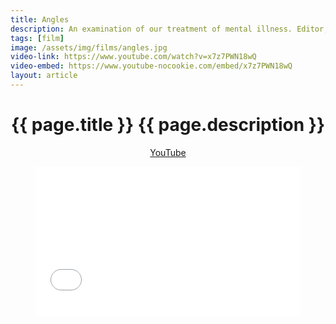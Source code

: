 ```yaml
---
title: Angles
description: An examination of our treatment of mental illness. Editor, 2017.
tags: [film]
image: /assets/img/films/angles.jpg
video-link: https://www.youtube.com/watch?v=x7z7PWN18wQ
video-embed: https://www.youtube-nocookie.com/embed/x7z7PWN18wQ
layout: article
---
```


<header class="intro">
    <h1 class="details">{{ page.title }}
        <span class="subtitle">{{ page.description }}</span>
    </h1>
    <div class="platforms">
        <a href="{{ page.video-link }}" title="YouTube">YouTube</a>
    </div>
    <figure>
        <div style="padding:56.25% 0 0 0;position:relative;"><iframe src="{{ page.video-embed }}" style="position:absolute;top:0;left:0;width:100%;height:100%;" frameborder="0" allow="accelerometer; autoplay; encrypted-media; gyroscope; picture-in-picture" allowfullscreen></iframe></div>
    </figure>
</header>